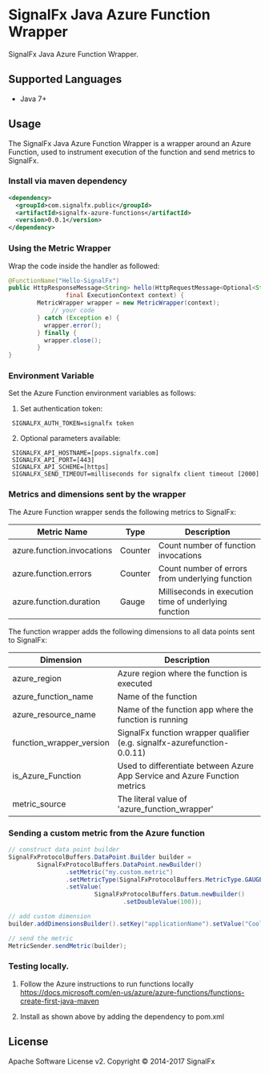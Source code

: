 # SignalFx Java Azure Function Wrapper

SignalFx Java Azure Function Wrapper.

## Supported Languages

* Java 7+

## Usage

The SignalFx Java Azure Function Wrapper is a wrapper around an Azure Function, used to instrument execution of the function and send metrics to SignalFx.

### Install via maven dependency
```xml
<dependency>
  <groupId>com.signalfx.public</groupId>
  <artifactId>signalfx-azure-functions</artifactId>
  <version>0.0.1</version>
</dependency>
```


### Using the Metric Wrapper

Wrap the code inside the handler as followed:
```java
@FunctionName("Hello-SignalFx")
public HttpResponseMessage<String> hello(HttpRequestMessage<Optional<String>> request,
                final ExecutionContext context) {
        MetricWrapper wrapper = new MetricWrapper(context);
            // your code
        } catch (Exception e) {
          wrapper.error();
        } finally {
          wrapper.close();
        }
}
```

### Environment Variable
Set the Azure Function environment variables as follows:

1) Set authentication token:
```
 SIGNALFX_AUTH_TOKEN=signalfx token
```
2) Optional parameters available:
```
 SIGNALFX_API_HOSTNAME=[pops.signalfx.com]
 SIGNALFX_API_PORT=[443]
 SIGNALFX_API_SCHEME=[https]
 SIGNALFX_SEND_TIMEOUT=milliseconds for signalfx client timeout [2000]
```

### Metrics and dimensions sent by the wrapper

The Azure Function wrapper sends the following metrics to SignalFx:

| Metric Name  | Type | Description |
| ------------- | ------------- | ---|
| azure.function.invocations  | Counter  | Count number of function invocations|
| azure.function.errors  | Counter  | Count number of errors from underlying function|
| azure.function.duration  | Gauge  | Milliseconds in execution time of underlying function|

The function wrapper adds the following dimensions to all data points sent to SignalFx:

| Dimension | Description |
| ------------- | ---|
| azure_region  | Azure region where the function is executed  |
| azure_function_name  | Name of the function |
| azure_resource_name  | Name of the function app where the function is running |
| function_wrapper_version  | SignalFx function wrapper qualifier (e.g. signalfx-azurefunction-0.0.11) |
| is_Azure_Function  | Used to differentiate between Azure App Service and Azure Function metrics |
| metric_source | The literal value of 'azure_function_wrapper' |

### Sending a custom metric from the Azure function
```java
// construct data point builder
SignalFxProtocolBuffers.DataPoint.Builder builder =
        SignalFxProtocolBuffers.DataPoint.newBuilder()
                .setMetric("my.custom.metric")
                .setMetricType(SignalFxProtocolBuffers.MetricType.GAUGE)
                .setValue(
                        SignalFxProtocolBuffers.Datum.newBuilder()
                                .setDoubleValue(100));

// add custom dimension
builder.addDimensionsBuilder().setKey("applicationName").setValue("CoolApp").build();

// send the metric
MetricSender.sendMetric(builder);
```

### Testing locally.
1) Follow the Azure instructions to run functions locally https://docs.microsoft.com/en-us/azure/azure-functions/functions-create-first-java-maven

2) Install as shown above by adding the dependency to pom.xml


## License

Apache Software License v2. Copyright © 2014-2017 SignalFx
